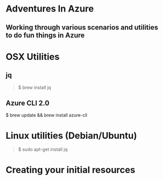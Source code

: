 # Adventures In Azure
## Working through various scenarios and utilities to do fun things in Azure


# OSX Utilities

## jq

> $ brew install jq

## Azure CLI 2.0

$ brew update && brew install azure-cli


# Linux utilities (Debian/Ubuntu)

> $ sudo apt-get install jq

# Creating your initial resources



